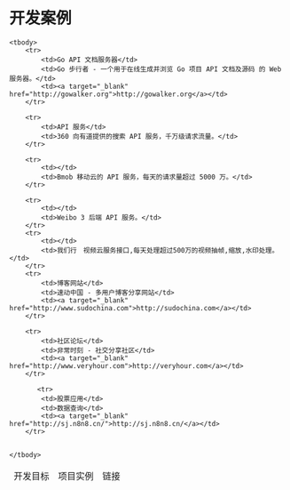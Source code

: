 # 开发案例

<table class="docker_use_cases_table table">
    <thead>
        <tr>
            <td>开发目标</td>
            <td>项目实例</td>
            <td>链接</td>
        </tr>
    </thead>

    <tbody>
        <tr>
            <td>Go API 文档服务器</td>
            <td>Go 步行者 - 一个用于在线生成并浏览 Go 项目 API 文档及源码 的 Web 服务器。</td>
            <td><a target="_blank" href="http://gowalker.org">http://gowalker.org</a></td>
        </tr>

        <tr>
        	<td>API 服务</td>
        	<td>360 向有道提供的搜索 API 服务，千万级请求流量。</td>
        </tr>

        <tr>
        	<td></td>
        	<td>Bmob 移动云的 API 服务，每天的请求量超过 5000 万。</td>
        </tr>

        <tr>
        	<td></td>
        	<td>Weibo 3 后端 API 服务。</td>
        </tr>
        <tr>
        	<td></td>
        	<td>我们行　视频云服务接口,每天处理超过500万的视频抽帧,缩放,水印处理。</td>
        </tr>
        <tr>
        	<td>博客网站</td>
        	<td>速动中国 - 多用户博客分享网站</td>
        	<td><a target="_blank" href="http://www.sudochina.com">http://sudochina.com</a></td>
        </tr>

        <tr>
        	<td>社区论坛</td>
        	<td>非常时刻 - 社交分享社区</td>
        	<td><a target="_blank" href="http://www.veryhour.com">http://veryhour.com</a></td>
        </tr>
        
           <tr>
        	<td>股票应用</td>
        	<td>数据查询</td>
        	<td><a target="_blank" href="http://sj.n8n8.cn/">http://sj.n8n8.cn/</a></td>
        </tr>

        
    </tbody>
</table>
